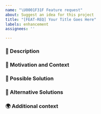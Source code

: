 ```yaml
---
name: "\U0001F31F Feature request"
about: Suggest an idea for this project
title: "[FEAT-REQ] Your Title Goes Here"
labels: enhancement
assignees: ''

---
```


### 📝 Description
<!-- A clear and concise description of what the feature is. -->

### 🎯 Motivation and Context
<!-- Why is this feature necessary? What problem does it solve? -->

### 🧩 Possible Solution
<!-- A clear and concise description of what you want to happen. -->

### 🔄 Alternative Solutions
<!-- A clear and concise description of any alternative solutions or features you've considered. -->

### 🌍 Additional context
<!-- Add any other context or screenshots about the feature request here. -->

